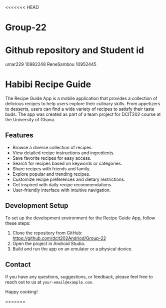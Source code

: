 <<<<<<< HEAD
# Group-22
# Github repository and Student id
umar229    10982248
ReneSambou 10952445
# Habibi Recipe Guide
The Recipe Guide App is a mobile application that provides a collection of delicious recipes to help users explore their culinary skills. From appetizers to desserts, users can find a wide variety of recipes to satisfy their taste buds.
The app was created as part of a team project for DCIT202 course at the University of Ghana.
## Features

- Browse a diverse collection of recipes.
- View detailed recipe instructions and ingredients.
- Save favorite recipes for easy access.
- Search for recipes based on keywords or categories.
- Share recipes with friends and family.
- Explore popular and trending recipes.
- Customize recipe preferences and dietary restrictions.
- Get inspired with daily recipe recommendations.
- User-friendly interface with intuitive navigation.

## Development Setup

To set up the development environment for the Recipe Guide App, follow these steps:

1. Clone the repository from GitHub: https://github.com/dcit202Andriod/Group-22
2. Open the project in Android Studio.
3. Build and run the app on an emulator or a physical device.

## Contact

If you have any questions, suggestions, or feedback, please feel free to reach out to us at `your-email@example.com`.

Happy cooking!

=======




